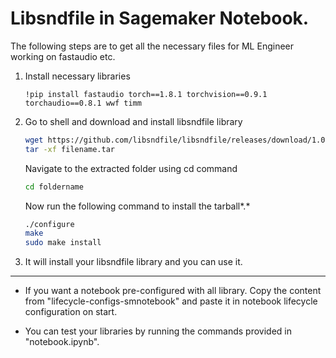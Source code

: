 # Libsndfile in Sagemaker Notebook.

The following steps are to get all the necessary files for ML Engineer working on fastaudio etc.

1. Install necessary libraries 
     ```
     !pip install fastaudio torch==1.8.1 torchvision==0.9.1 torchaudio==0.8.1 wwf timm
     ```
2. Go to shell and download and install libsndfile library
     ```bash
     wget https://github.com/libsndfile/libsndfile/releases/download/1.0.31/libsndfile-1.0.31.tar.bz2`
     tar -xf filename.tar
     ```
     Navigate to the extracted folder using cd command
     ```bash
     cd foldername
     ```
     Now run the following command to install the tarball*.*
     ```bash
     ./configure
     make
     sudo make install
     ```
3. It will install your libsndfile library and you can use it.

---

- If you want a notebook pre-configured with all library. Copy the content from "lifecycle-configs-smnotebook" and paste it in notebook lifecycle configuration on start.

- You can test your libraries by running the commands provided in "notebook.ipynb".
